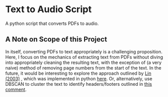 # Text to Audio Script

A python script that converts PDFs to audio.

## A Note on Scope of this Project
In itself, converting PDFs to text appropriately is a challenging proposition. 
Here, I focus on the mechanics of extracting text from PDFs without diving into 
appropriately cleaning the resulting text, with the exception of (a very naive)
method of removing page numbers from the start of the text. In the future, it 
would be interesting to explore the approach outlined by
[Lin (2003)](https://www.researchgate.net/publication/221253782_Header_and_Footer_Extraction_by_Page-Association)
, which was implemented in python [here](https://medium.com/@hussainshahbazkhawaja/paper-implementation-header-and-footer-extraction-by-page-association-3a499b2552ae).
Or, alternatively, use DBSCAN to cluster the text to identify headers/footers outlined in [this comment](https://github.com/pymupdf/PyMuPDF/discussions/2259#discussioncomment-6669190).



